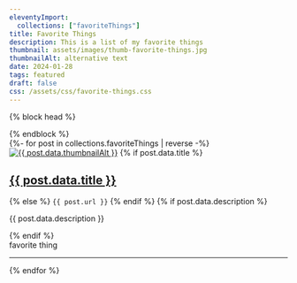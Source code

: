 ```yaml
---
eleventyImport:
  collections: ["favoriteThings"]
title: Favorite Things
description: This is a list of my favorite things
thumbnail: assets/images/thumb-favorite-things.jpg
thumbnailAlt: alternative text 
date: 2024-01-28
tags: featured
draft: false
css: /assets/css/favorite-things.css
---
```


{% block head %}
<link rel="stylesheet" href="/assets/css/breathing.css" />
{% endblock %}

<div class="grid"> {%- for post in collections.favoriteThings | reverse -%}  
  <div class="card">
    <div class="card-body">
		<a href="{{ post.url }}">
      <img class="custom-size-images" src="../../{{ post.data.thumbnail }}" alt=" {{ post.data.thumbnailAlt }}"></a>
    {% if post.data.title %}<h2><a href="{{ post.url }}">{{ post.data.title }}</a></h2>
			{% else %}
			<code>{{ post.url }}</code>
			{% endif %}</a>
		{% if post.data.description %}<p>{{ post.data.description }}</p>{% endif %}
	  </div>
  <div class="card-footer">
            <div class="resource-tag">favorite thing</div>
            <hr>
        </div>
</div>
{% endfor %}
</div>